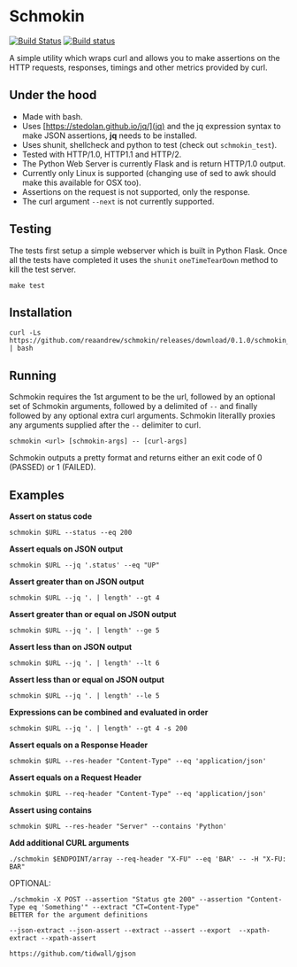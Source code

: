 # Schmokin

[![Build Status](https://travis-ci.org/reaandrew/schmokin.svg?branch=master)](https://travis-ci.org/reaandrew/schmokin)
[![Build status](https://ci.appveyor.com/api/projects/status/vmplaucxbdomlpoc?svg=true)](https://ci.appveyor.com/project/REAANDREW/schmokin)

A simple utility which wraps curl and allows you to make assertions on the HTTP requests, responses, timings and other metrics provided by curl.

## Under the hood

- Made with bash.
- Uses [https://stedolan.github.io/jq/](jq) and the jq expression syntax to make JSON assertions, **jq** needs to be installed.
- Uses shunit, shellcheck and python to test (check out `schmokin_test`).
- Tested with HTTP/1.0, HTTP1.1 and HTTP/2. 
- The Python Web Server is currently Flask and is return HTTP/1.0 output.
- Currently only Linux is supported (changing use of sed to awk should make this available for OSX too).
- Assertions on the request is not supported, only the response.
- The curl argument `--next` is not currently supported.

## Testing

The tests first setup a simple webserver which is built in Python Flask.  Once all the tests have completed it uses the `shunit` `oneTimeTearDown` method to kill the test server.

```
make test
```

## Installation

```
curl -Ls https://github.com/reaandrew/schmokin/releases/download/0.1.0/schmokin_install | bash
```

## Running

Schmokin requires the 1st argument to be the url, followed by an optional set of Schmokin arguments, followed by a delimited of `--` and finally followed by any optional extra curl arguments.  Schmokin literallly proxies any arguments supplied after the `--` delimiter to curl.

```
schmokin <url> [schmokin-args] -- [curl-args]
```
Schmokin outputs a pretty format and returns either an exit code of 0 (PASSED) or 1 (FAILED).

## Examples

**Assert on status code**

```
schmokin $URL --status --eq 200
```

**Assert equals on JSON output**

```
schmokin $URL --jq '.status' --eq "UP"
```

**Assert greater than on JSON output**

```
schmokin $URL --jq '. | length' --gt 4
```

**Assert greater than or equal on JSON output**

```
schmokin $URL --jq '. | length' --ge 5
```

**Assert less than on JSON output**

```
schmokin $URL --jq '. | length' --lt 6
```

**Assert less than or equal on JSON output**

```
schmokin $URL --jq '. | length' --le 5
```

**Expressions can be combined and evaluated in order**

```
schmokin $URL --jq '. | length' --gt 4 -s 200
```

**Assert equals on a Response Header**

```
schmokin $URL --res-header "Content-Type" --eq 'application/json'
```

**Assert equals on a Request Header**

```
schmokin $URL --req-header "Content-Type" --eq 'application/json'
```

**Assert using contains**

```
schmokin $URL --res-header "Server" --contains 'Python'
```

**Add additional CURL arguments**

```
./schmokin $ENDPOINT/array --req-header "X-FU" --eq 'BAR' -- -H "X-FU: BAR"
```

OPTIONAL:

```
./schmokin -X POST --assertion "Status gte 200" --assertion "Content-Type eq 'Something'" --extract "CT=Content-Type"
BETTER for the argument definitions 

--json-extract --json-assert --extract --assert --export  --xpath-extract --xpath-assert

https://github.com/tidwall/gjson
```
